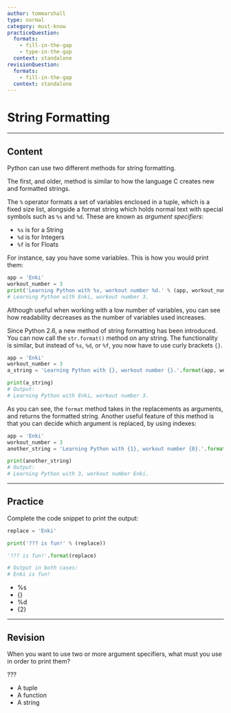 ```yaml
---
author: tommarshall
type: normal
category: must-know
practiceQuestion:
  formats:
    - fill-in-the-gap
    - type-in-the-gap
  context: standalone
revisionQuestion:
  formats:
    - fill-in-the-gap
  context: standalone
---
```


# String Formatting


---

## Content

Python can use two different methods for string formatting.

The first, and older, method is similar to how the language C creates new and formatted strings.

The `%` operator formats a set of variables enclosed in a tuple, which is a fixed size list, alongside a format string which holds normal text with special symbols such as `%s` and `%d`. These are known as *argument specifiers*:

- `%s` is for a String
- `%d` is for Integers
- `%f` is for Floats

For instance, say you have some variables. This is how you would print them:

```python
app = 'Enki'
workout_number = 3
print('Learning Python with %s, workout number %d.' % (app, workout_number))
# Learning Python with Enki, workout number 3.
```

Although useful when working with a low number of variables, you can see how readability decreases as the number of variables used increases.

Since Python 2.6, a new method of string formatting has been introduced. You can now call the `str.format()` method on any string. The functionality is similar, but instead of `%s`, `%d`, or `%f`, you now have to use curly brackets `{}`.

```py
app = 'Enki'
workout_number = 3
a_string = 'Learning Python with {}, workout number {}.'.format(app, workout_number)

print(a_string)
# Output:
# Learning Python with Enki, workout number 3.
```

As you can see, the `format` method takes in the replacements as arguments, and returns the formatted string. Another useful feature of this method is that you can decide which argument is replaced, by using indexes:

```py
app = 'Enki'
workout_number = 3
another_string = 'Learning Python with {1}, workout number {0}.'.format(app, workout_number)

print(another_string)
# Output:
# Learning Python with 3, workout number Enki.
```


---

## Practice

Complete the code snippet to print the output:

```py
replace = 'Enki'

print('??? is fun!' % (replace))

'??? is fun!'.format(replace)

# Output in both cases:
# Enki is fun!
```

- %s
- {}
- %d
- {2}


---

## Revision

When you want to use two or more argument specifiers, what must you use in order to print them?

???

- A tuple
- A function
- A string
